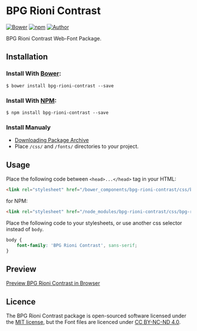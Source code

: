 # BPG Rioni Contrast

[![Bower](https://img.shields.io/bower/v/bpg-rioni-contrast.svg)](http://bower.io/search/?q=bpg-rioni-contrast)
[![npm](https://img.shields.io/npm/v/bpg-rioni-contrast.svg)](https://www.npmjs.com/package/bpg-rioni-contrast)
[![Author](https://img.shields.io/badge/Font_Author-Besarion_Gugushvili-blue.svg)](https://github.com/web-fonts/bpg-rioni-contrast)

BPG Rioni Contrast Web-Font Package.

## Installation

### Install With [Bower](http://bower.io):

```
$ bower install bpg-rioni-contrast --save
```

### Install With [NPM](https://www.npmjs.com):

```
$ npm install bpg-rioni-contrast --save
```

### Install Manualy

* [Downloading Package Archive](https://github.com/web-fonts/bpg-rioni-contrast/archive/master.zip)
* Place `/css/` and `/fonts/` directories to your project.

## Usage

Place the following code between `<head>...</head>` tag in your HTML:

```html
<link rel="stylesheet" href="/bower_components/bpg-rioni-contrast/css/bpg-rioni-contrast.css">
```

for NPM:

```html
<link rel="stylesheet" href="/node_modules/bpg-rioni-contrast/css/bpg-rioni-contrast.css">
```

Place the following code to your stylesheets, or use another css selector instead of `body`.

```css
body {
    font-family: 'BPG Rioni Contrast', sans-serif;
}
```

## Preview

[Preview BPG Rioni Contrast in Browser](http://web-fonts.ge/bpg-rioni-contrast)

## Licence

The BPG Rioni Contrast package is open-sourced software licensed under the [MIT license](http://opensource.org/licenses/MIT), but the Font files are licenced under [CC BY-NC-ND 4.0](http://creativecommons.org/licenses/by-nc-nd/4.0/).